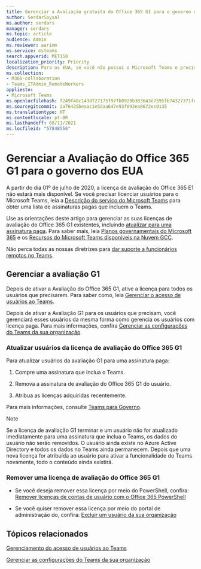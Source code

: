 ```yaml
---
title: Gerenciar a Avaliação gratuita do Office 365 G1 para o governo dos EUA
author: SerdarSoysal
ms.author: serdars
manager: serdars
ms.topic: article
audience: Admin
ms.reviewer: aarimm
ms.service: msteams
search.appverid: MET150
localization_priority: Priority
description: Para os EUA, se você não possui o Microsoft Teams e precisa dele rapidamente, distribua a Avaliação do Office 365 G1 para os seus usuários que precisam trabalhar remotamente ou em casa (WFH) em resposta ao surto de COVID-19 (coronavírus).
ms.collection:
- M365-collaboration
- Teams_ITAdmin_RemoteWorkers
appliesto:
- Microsoft Teams
ms.openlocfilehash: f249f48c143d727175f97fb0929b383643e7595fb74327371fecd661f7514ce3
ms.sourcegitcommit: 2a76435beaac1e5daa647e93f693ea8672ec0135
ms.translationtype: HT
ms.contentlocale: pt-BR
ms.lasthandoff: 08/11/2021
ms.locfileid: "57848556"
---
```

# <a name="manage-the-office-365-g1-trial-for-us-government"></a>Gerenciar a Avaliação do Office 365 G1 para o governo dos EUA 

A partir do dia 01º de julho de 2020, a licença de avaliação do Office 365 E1 não estará mais disponível. Se você precisar licenciar usuários para o Microsoft Teams, leia a [Descrição do serviço do Microsoft Teams](/office365/servicedescriptions/teams-service-description) para obter uma lista de assinaturas pagas que incluem o Teams. 

Use as orientações deste artigo para gerenciar as suas licenças de avaliação do Office 365 G1 existentes, incluindo [atualizar para uma assinatura paga](#upgrade-users-from-the-office-365-g1-trial-license). Para saber mais, leia [Planos governamentais do Microsoft 365](https://www.microsoft.com/microsoft-365/government/compare-office-365-government-plans) e os [Recursos do Microsoft Teams disponíveis na Nuvem GCC](plan-for-government-gcc.md).

Não perca todas as nossas diretrizes para [dar suporte a funcionários remotos no Teams](support-remote-work-with-teams.md).

## <a name="manage-the-g1-trial"></a>Gerenciar a avaliação G1

Depois de ativar a Avaliação do Office 365 G1, ative a licença para todos os usuários que precisarem. Para saber como, leia [Gerenciar o acesso de usuários ao Teams](user-access.md).

Depois de ativar a Avaliação G1 para os usuários que precisam, você gerenciará esses usuários da mesma forma como gerencia os usuários com licença paga. Para mais informações, confira [Gerenciar as configurações do Teams da sua organização](enable-features-office-365.md).

### <a name="upgrade-users-from-the-office-365-g1-trial-license"></a>Atualizar usuários da licença de avaliação do Office 365 G1

Para atualizar usuários da avaliação G1 para uma assinatura paga:

1.  Compre uma assinatura que inclua o Teams.

2.  Remova a assinatura de avaliação do Office 365 G1 do usuário.

3.  Atribua as licenças adquiridas recentemente.

Para mais informações, consulte [Teams para Governo](expand-teams-across-your-org/teams-for-government-landing-page.md).

> [!NOTE]
> Se a licença de avaliação G1 terminar e um usuário não for atualizado imediatamente para uma assinatura que inclua o Teams, os dados do usuário não serão removidos. O usuário ainda existe no Azure Active Directory e todos os dados no Teams ainda permanecem. Depois que uma nova licença for atribuída ao usuário para ativar a funcionalidade do Teams novamente, todo o conteúdo ainda existirá.
> 
### <a name="remove-an-office-365-g1-trial-license"></a>Remover uma licença de avaliação do Office 365 G1

  - Se você deseja remover essa licença por meio do PowerShell, confira: [Remover licenças de contas de usuário com o Office 365 PowerShell](/office365/enterprise/powershell/remove-licenses-from-user-accounts-with-office-365-powershell)

  - Se você quiser remover essa licença por meio do portal de administração do, confira: [Excluir um usuário da sua organização](/microsoft-365/admin/add-users/delete-a-user)

## <a name="related-topics"></a>Tópicos relacionados

[Gerenciamento do acesso de usuários ao Teams](user-access.md)

[Gerenciar as configurações do Teams da sua organização](enable-features-office-365.md)
